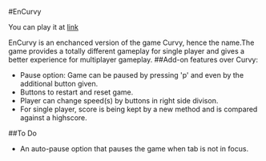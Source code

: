 #EnCurvy
 
You can play it at [link](https://aviral1701.github.io/EnCurvy/)
 
EnCurvy is an enchanced version of the game Curvy, hence the name.The game provides a totally different gameplay for single player and gives a better experience for multiplayer gameplay.
##Add-on features over Curvy: 
+ Pause option: Game can be paused by pressing 'p' and even by the additional button given.
+ Buttons to restart and reset game.
+ Player can change speed(s) by buttons in right side divison.
+ For single player, score is being kept by a new method and is compared against a highscore.

##To Do
+ An auto-pause option that pauses the game when tab is not in focus.



